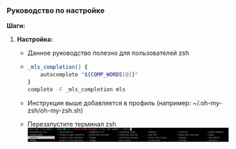 ### Руководство по настройке



**Шаги:**

1. **Настройка:**
   * Данное руководство полезно для пользователей zsh 

   * 
      ```zsh
      _mls_completion() {
          autocomplete "${COMP_WORDS[@]}"
      }
      complete -F _mls_completion mls
      ```   
   * Инструкция выше добавляется в профиль (например: ~/.oh-my-zsh/oh-my-zsh.sh)
   * Перезапустите терминал zsh
   ![ Настройка ](static/SA.png)
